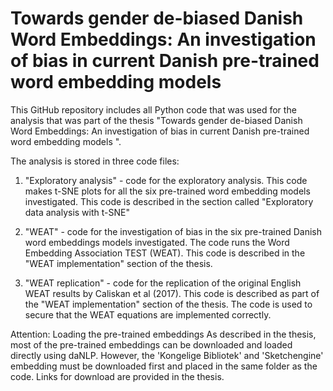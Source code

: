 # Towards gender de-biased Danish Word Embeddings: An investigation of bias in current Danish pre-trained word embedding models

This GitHub repository includes all Python code that was used for the analysis that was part of the thesis "Towards gender de-biased Danish Word Embeddings: An investigation of bias in current Danish pre-trained word embedding models
".

The analysis is stored in three code files:
1) "Exploratory analysis" - code for the exploratory analysis. This code makes t-SNE plots for all the six pre-trained word embedding models investigated. This code is described in the section called "Exploratory data analysis with t-SNE"

2) "WEAT" - code for the investigation of bias in the six pre-trained Danish word embeddings models investigated. The code runs the Word Embedding Association TEST (WEAT). This code is described in the "WEAT implementation" section of the thesis.

3) "WEAT replication" - code for the replication of the original English WEAT results by Caliskan et al (2017). This code is described as part of the "WEAT implementation" section of the thesis. The code is used to secure that the WEAT equations are implemented correctly.


Attention: Loading the pre-trained embeddings
As described in the thesis, most of the pre-trained embeddings can be downloaded and loaded directly using daNLP. However, the 'Kongelige Bibliotek' and 'Sketchengine' embedding must be downloaded first and placed in the same folder as the code. Links for download are provided in the thesis.
